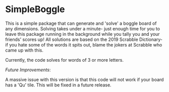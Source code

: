 # SimpleBoggle
This is a simple package that can generate and 'solve' a boggle board of any dimensions. Solving takes under a minute- just enough time for you to leave this package running in the background while you tally you and your friends' scores up! All solutions are based on the 2019 Scrabble Dictionary- if you hate some of the words it spits out, blame the jokers at Scrabble who came up with this. 

Currently, the code solves for words of 3 or more letters. 



*Future Improvements*:

A massive issue with this version is that this code will not work if your board has a 'Qu' tile. 
This will be fixed in a future release.
